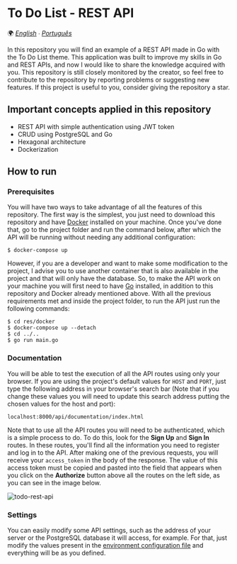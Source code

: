 # To Do List - REST API

🌍 *[English](README.md) ∙ [Português](README_pt.md)*

In this repository you will find an example of a REST API made in Go with the To Do List theme. This application was
built to improve my skills in Go and REST APIs, and now I would like to share the knowledge acquired with you.
This repository is still closely monitored by the creator, so feel free to contribute to the repository by reporting
problems or suggesting new features. If this project is useful to you, consider giving the repository a star.

## Important concepts applied in this repository

* REST API with simple authentication using JWT token
* CRUD using PostgreSQL and Go
* Hexagonal architecture
* Dockerization

## How to run

### Prerequisites

You will have two ways to take advantage of all the features of this repository. The first way is the simplest, you just
need to download this repository and have [Docker](https://www.docker.com/get-started/) installed on your machine.
Once you've done that, go to the project folder and run the command below, after which the API will be running without
needing any additional configuration:

```shell
$ docker-compose up
```

However, if you are a developer and want to make some modification to the project, I advise you to use another container
that is also available in the project and that will only have the database. So, to make the API work on your machine you
will first need to have [Go](https://go.dev/dl/) installed, in addition to this repository and Docker already mentioned
above. With all the previous requirements met and inside the project folder, to run the API just run the following
commands:

```shell
$ cd res/docker
$ docker-compose up --detach
$ cd ../..
$ go run main.go
```

### Documentation

You will be able to  test the execution of all the API routes using only your browser. If you are using the project's
default values for `HOST` and `PORT`, just type the following address in your browser's search bar (Note
that if you change these values you will need to update this search address putting the chosen values for the host and
port):

```
localhost:8000/api/documentation/index.html
```

Note that to use all the API routes you will need to be authenticated, which is a simple process to do. To do this, look
for the **Sign Up** and **Sign In** routes. In these routes, you'll find all the information you need to register and
log in to the API. After making one of the previous requests, you will receive your `access_token` in the body of the
response. The value of this access token must be copied and pasted into the field that appears when you click on the
**Authorize** button above all the routes on the left side, as you can see in the image below.

![todo-rest-api](https://user-images.githubusercontent.com/89457923/169172172-1c112bf0-14d0-43c2-89d9-ba52c8391ac2.png)

### Settings

You can easily modify some API settings, such as the address of your server or the PostgreSQL database it will access,
for example. For that, just modify the values present in the [environment configuration file](.env) and everything will
be as you defined.
